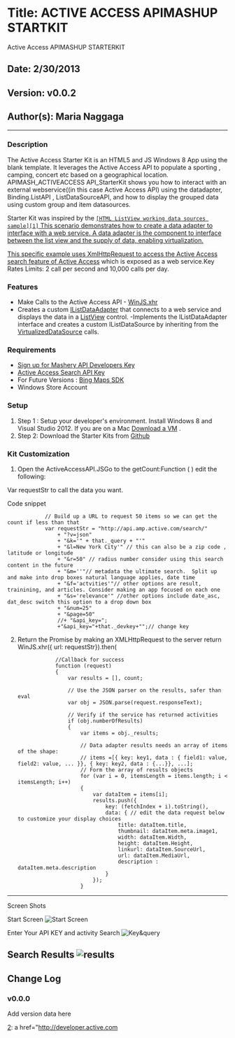 # Title:  ACTIVE ACCESS APIMASHUP STARTKIT
Active Access APIMASHUP STARTERKIT 
## Date: 2/30/2013
## Version: v0.0.2
## Author(s): Maria Naggaga


----------
### Description

The Active Access Starter Kit is an HTML5 and JS  Windows 8 App  using the blank template. It leverages the Active Access API to populate a sporting , camping, concert etc based on a geographical location. 
APIMASH_ACTIVEACCESS API_StarterKit shows you how to interact with an external webservice((in this case Active Access API) using the datadapter, Binding.ListAPI , ListDataSourceAPI, and how to display the grouped data using custom group and item datasources. 

Starter Kit was inspired by the <a href="http://code.msdn.microsoft.com/windowsapps/ListView-custom-data-4dcfb128/sourcecode?fileId=50893&pathId=1185249808">`[HTML ListView working data sources sample][1]`
This scenario demonstrates how to create a data adapter to interface with a web
service. A data adapter is the component to interface between the list view and
 the supply of data, enabling virtualization. 

This specific example uses XmlHttpRequest
 to access the Active Access search feature of <a href="http://developer.active.com"> [Active Access][2]</a>
 which is exposed as a web service.Key Rates Limits: 2 call per second and 10,000 calls per day.

### Features
 -  Make Calls to the  Active Access API - [WinJS.xhr][3] 
 - Creates a custom [IListDataAdapter][4] that connects to a web service and displays the data in a [ListView][5] control.
 -Implements the IListDataAdapter interface and creates a custom IListDataSource by inheriting from the [VirtualizedDataSource][6] calls. 


 
### Requirements

 - [Sign up for Mashery API Developers Key][7]
 - [Active Access Search API Key][8]
 - For Future Versions :  [Bing Maps SDK][9]
 - Windows Store Account 

 

### Setup

 1. Step 1 : Setup your developer's environment.  Install  Windows 8 and Visual Studio 2012. If you are on a Mac [Download a VM][10] .
 2. Step 2: Download the Starter Kits from [Github][11]

### Kit Customization 

 1. Open the ActiveAccessAPI.JSGo to the
    getCount:Function ( ) edit the following: 

Var 
    requestStr to call the data you want. 

Code snippet 
 
                // Build up a URL to request 50 items so we can get the count if less than that
                var requestStr = "http://api.amp.active.com/search/"
                    + "?v=json"
                    + "&k='" + that._query + "'"
                    + "&l=New York City'" // this can also be a zip code , latitude or longitude
                    + "&r=50" // radius number consider using this search content in the future 
                    + "&m=''"// metadata the ultimate search.  Split up and make into drop boxes natural language applies, date time 
                    + "&f='actvities'"// other options are result, trainining, and articles. Consider making an app focused on each one
                    + "&s='relevance'" //other options include date_asc, dat_desc switch this option to a drop down box
                    + "&num=25"
                    + "&page=50"
                    //+ "&api_key=";
                    +"&api_key="+that._devkey+"";// change key
2.  Return the Promise by making an XMLHttpRequest to the server 
return WinJS.xhr({ url: requestStr}).then(

                    //Callback for success
                    function (request)
                    {
                        var results = [], count;

                        // Use the JSON parser on the results, safer than eval
                        var obj = JSON.parse(request.responseText);

                        // Verify if the service has returned activities
                        if (obj.numberOfResults)
                        {
                            var items = obj._results;

                            // Data adapter results needs an array of items of the shape:
                            // items =[{ key: key1, data : { field1: value, field2: value, ... }}, { key: key2, data : {...}}, ...];
                            // Form the array of results objects
                            for (var i = 0, itemsLength = items.length; i < itemsLength; i++)
                            {
                                var dataItem = items[i];
                                results.push({
                                    key: (fetchIndex + i).toString(),
                                    data: { // edit the data request below to customize your display choices 
                                        title: dataItem.title,
                                        thumbnail: dataItem.meta.image1,
                                        width: dataItem.Width,
                                        height: dataItem.Height,
                                        linkurl: dataItem.SourceUrl,
                                        url: dataItem.MediaUrl,
                                        description : dataItem.meta.description
                                    }
                                });
                            }
         

----------
Screen Shots 

Start Screen
![Start Screen][12] 

Enter Your API KEY and  activity Search
![Key&query][13]

Search Results 
![results][14]
----------


## Change Log
### v0.0.0
Add version data here


  [2]: a href="http://developer.active.com


  [1]: http://code.msdn.microsoft.com/windowsapps/ListView-custom-data-4dcfb128/sourcecode?fileId=50893&pathId=1185249808
  [2]: http://msdn.microsoft.com/en-us/library/windows/apps/br229787.aspx
  [3]: http://msdn.microsoft.com/en-us/library/windows/apps/br229787.aspx
  [4]: http://msdn.microsoft.com/library/windows/apps/BR212603
  [5]: http://msdn.microsoft.com/library/windows/apps/BR211837
  [6]: http://msdn.microsoft.com/en-us/library/windows/apps/hh701413.aspx
  [7]: http://developer.mashery.com/apis
  [8]: http://developer.active.com/
  [9]: http://visualstudiogallery.msdn.microsoft.com/bb764f67-6b2c-4e14-b2d3-17477ae1eaca
  [10]: http://msdn.microsoft.com/en-us/library/windows/apps/jj945492.aspx
  [11]: http://apimash.github.io/StarterKits/
  [12]: https://ghrheg.blu.livefilestore.com/y2poVWhU__Hcl8RDqeBjiAdFpp1tSDnYTw9760Er6ueBAbzIR9jAL-qIIIRcLTGTKt7armIZFAv03cBTByvPl515hxP9ivwIjeVvka2Dfb_VP0/screenshot_05302013_092011.png?psid=1
  [13]: https://hxpi7w.blu.livefilestore.com/y2pFp9UsgrI68U7NamgJnaNCl2bWGQUi4X5IsFvJV-HSW03PUPL7-YXLeoijEoafDMfTO8S7Wk1AA2MXYFm4_GZ_MEIV6X4zeYzmprCGC8dplg/screenshot_05302013_090942.png?psid=1
  [14]: https://cwroea.blu.livefilestore.com/y2pgLWxr4kUDCqdaOXN7I4KfaR9mtiIKtMRfmnc85zbD9xkAp0MYAAWIfPXaP-NdFpGCHNwVD2akJb1CyiJgAMSkDpWjt9SKa6WR7bpSXo2HCg/screenshot_05302013_091434.png?psid=1
